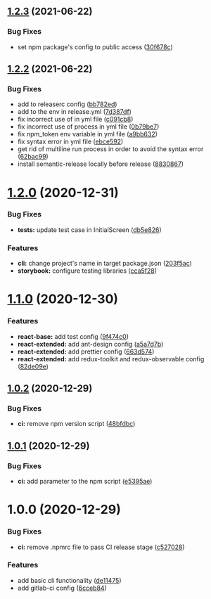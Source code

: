 ## [1.2.3](https://github.com/RF-Docmatic/anvil/compare/v1.2.2...v1.2.3) (2021-06-22)


### Bug Fixes

* set npm package's config to public access ([30f678c](https://github.com/RF-Docmatic/anvil/commit/30f678cf71e4b538806baaf0d0540b002a51b109))

## [1.2.2](https://github.com/RF-Docmatic/anvil/compare/v1.2.1...v1.2.2) (2021-06-22)


### Bug Fixes

* add  to releaserc config ([bb782ed](https://github.com/RF-Docmatic/anvil/commit/bb782ed9a7dec2d8679c82a4fe610b6c13d9b70a))
* add  to the env in release.yml ([7d387df](https://github.com/RF-Docmatic/anvil/commit/7d387df71b0654a2876c26b032940b9b6a9401d4))
* fix incorrect use of  in yml file ([c091cb8](https://github.com/RF-Docmatic/anvil/commit/c091cb8338c5c39e3b204a31498ae3ce244101a4))
* fix incorrect use of  process in yml file ([0b79be7](https://github.com/RF-Docmatic/anvil/commit/0b79be7bfa4724806662dde82b8d65ab905f484f))
* fix npm_token env variable in yml file ([a9bb632](https://github.com/RF-Docmatic/anvil/commit/a9bb6323d6aa86bddb69aaf679641496bea2ae38))
* fix syntax error in yml file ([ebce592](https://github.com/RF-Docmatic/anvil/commit/ebce59281a603ba1087cae6c1309dbd79b95d604))
* get rid of multiline run process in order to avoid the syntax error ([62bac99](https://github.com/RF-Docmatic/anvil/commit/62bac995b19266945a1e31159fadd828f33689d3))
* install semantic-release locally before release ([8830867](https://github.com/RF-Docmatic/anvil/commit/88308677a1723adea238b4d1555723d8938b16d8))

# [1.2.0](https://git.randomforest.eu/hephaestus/anvil/compare/v1.1.0...v1.2.0) (2020-12-31)


### Bug Fixes

* **tests:** update test case in InitialScreen ([db5e826](https://git.randomforest.eu/hephaestus/anvil/commit/db5e826c99f05dd439297db7f078b4a13e509ccc))


### Features

* **cli:** change project's name in target package.json ([203f5ac](https://git.randomforest.eu/hephaestus/anvil/commit/203f5acfb5f0419f2e7ee428d259b7853b9ec3b6))
* **storybook:** configure testing libraries ([cca5f28](https://git.randomforest.eu/hephaestus/anvil/commit/cca5f28d259a9670a357349b9942dc0f5c8b84ca))

# [1.1.0](https://git.randomforest.eu/hephaestus/anvil/compare/v1.0.2...v1.1.0) (2020-12-30)


### Features

* **react-base:** add test config ([9f474c0](https://git.randomforest.eu/hephaestus/anvil/commit/9f474c048c498cbb28f4ac583eb78bfe5155fc21))
* **react-extended:** add ant-design config ([a5a7d7b](https://git.randomforest.eu/hephaestus/anvil/commit/a5a7d7b0ac7b2289ce47c245a2654fc6a629d397))
* **react-extended:** add prettier config ([663d574](https://git.randomforest.eu/hephaestus/anvil/commit/663d574316164fb5f65a7cf25d3bb48588027550))
* **react-extended:** add redux-toolkit and redux-observable config ([82de09e](https://git.randomforest.eu/hephaestus/anvil/commit/82de09ef1dc1fc1af2be330dd321b4dfd31cd9bb))

## [1.0.2](https://git.randomforest.eu/hephaestus/anvil/compare/v1.0.1...v1.0.2) (2020-12-29)


### Bug Fixes

* **ci:** remove npm version script ([48bfdbc](https://git.randomforest.eu/hephaestus/anvil/commit/48bfdbcf51cc2f0ccd577adbf2f5e666ab87698c))

## [1.0.1](https://git.randomforest.eu/hephaestus/anvil/compare/v1.0.0...v1.0.1) (2020-12-29)


### Bug Fixes

* **ci:** add  parameter to the npm script ([e5395ae](https://git.randomforest.eu/hephaestus/anvil/commit/e5395ae423418e5c35679b618df2372d2f35c20f))

# 1.0.0 (2020-12-29)


### Bug Fixes

* **ci:** remove .npmrc file to pass CI release stage ([c527028](https://git.randomforest.eu/hephaestus/anvil/commit/c5270280002061a3f549a0f38041da4f6d3186e5))


### Features

* add basic cli functionality ([de11475](https://git.randomforest.eu/hephaestus/anvil/commit/de1147541a623fd48415ebf4545ec5c8dba54830))
* add gitlab-ci config ([6cceb84](https://git.randomforest.eu/hephaestus/anvil/commit/6cceb8403b6c86f17bf36d1bda9516a2a6e5c8c4))
